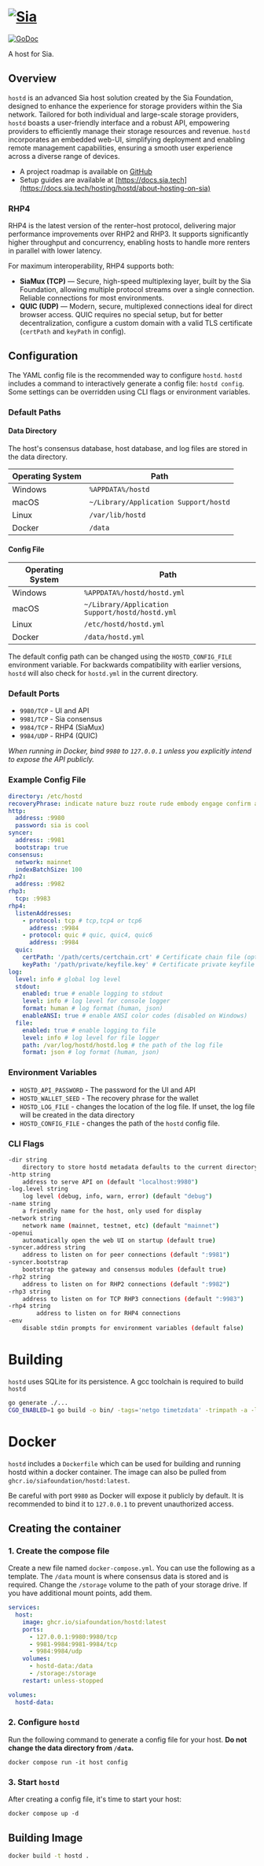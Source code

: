 # [![Sia](https://sia.tech/assets/banners/sia-banner-expanded-hostd.png)](http://sia.tech)

[![GoDoc](https://godoc.org/go.sia.tech/hostd?status.svg)](https://godoc.org/go.sia.tech/hostd)

A host for Sia.

## Overview

`hostd` is an advanced Sia host solution created by the Sia Foundation, designed
to enhance the experience for storage providers within the Sia network. Tailored
for both individual and large-scale storage providers, `hostd` boasts a
user-friendly interface and a robust API, empowering providers to efficiently
manage their storage resources and revenue. `hostd` incorporates an embedded
web-UI, simplifying deployment and enabling remote management capabilities,
ensuring a smooth user experience across a diverse range of devices.

- A project roadmap is available on [GitHub](https://github.com/orgs/SiaFoundation/projects/3)
- Setup guides are available at [https://docs.sia.tech](https://docs.sia.tech/hosting/hostd/about-hosting-on-sia)

### RHP4

RHP4 is the latest version of the renter–host protocol, delivering major performance improvements over RHP2 and RHP3. It supports 
significantly higher throughput and concurrency, enabling hosts to handle more renters in parallel with lower latency. 

For maximum interoperability, RHP4 supports both:
- **SiaMux (TCP)** — Secure, high-speed multiplexing layer, built by the Sia Foundation, allowing multiple protocol streams over a single connection. Reliable connections for most environments.
- **QUIC (UDP)** — Modern, secure, multiplexed connections ideal for direct browser access. QUIC requires no special setup, but for better decentralization, configure a custom domain with a valid TLS certificate (`certPath` and `keyPath` in config).

## Configuration

The YAML config file is the recommended way to configure `hostd`. `hostd` includes a command to interactively generate a config file: `hostd config`. Some settings can be overridden using CLI flags or environment variables. 

### Default Paths

#### Data Directory

The host's consensus database, host database, and log files are stored in the data directory.

Operating System | Path
---|---
Windows | `%APPDATA%/hostd`
macOS | `~/Library/Application Support/hostd`
Linux | `/var/lib/hostd`
Docker | `/data`

#### Config File

Operating System | Path
---|---
Windows | `%APPDATA%/hostd/hostd.yml`
macOS | `~/Library/Application Support/hostd/hostd.yml`
Linux | `/etc/hostd/hostd.yml`
Docker | `/data/hostd.yml`

The default config path can be changed using the `HOSTD_CONFIG_FILE` environment variable. For backwards compatibility with earlier versions, `hostd` will also check for `hostd.yml` in the current directory.

### Default Ports

+ `9980/TCP` - UI and API
+ `9981/TCP` - Sia consensus
+ `9984/TCP` - RHP4 (SiaMux)
+ `9984/UDP` - RHP4 (QUIC)

*When running in Docker, bind `9980` to `127.0.0.1` unless you explicitly intend to expose the API publicly.*

### Example Config File

```yaml
directory: /etc/hostd
recoveryPhrase: indicate nature buzz route rude embody engage confirm aspect potato weapon bid
http:
  address: :9980
  password: sia is cool
syncer:
  address: :9981
  bootstrap: true
consensus:
  network: mainnet
  indexBatchSize: 100
rhp2:
  address: :9982
rhp3:
  tcp: :9983
rhp4:
  listenAddresses:
    - protocol: tcp # tcp,tcp4 or tcp6
      address: :9984
    - protocol: quic # quic, quic4, quic6
      address: :9984
  quic:
    certPath: '/path/certs/certchain.crt' # Certificate chain file (optional)
    keyPath: '/path/private/keyfile.key' # Certificate private keyfile (optional)
log:
  level: info # global log level
  stdout:
    enabled: true # enable logging to stdout
    level: info # log level for console logger
    format: human # log format (human, json)
    enableANSI: true # enable ANSI color codes (disabled on Windows)
  file:
    enabled: true # enable logging to file
    level: info # log level for file logger
    path: /var/log/hostd/hostd.log # the path of the log file
    format: json # log format (human, json)
```

### Environment Variables
+ `HOSTD_API_PASSWORD` - The password for the UI and API
+ `HOSTD_WALLET_SEED` - The recovery phrase for the wallet
+ `HOSTD_LOG_FILE` - changes the location of the log file. If unset, the log file will be created in the data directory
+ `HOSTD_CONFIG_FILE` - changes the path of the `hostd` config file.

### CLI Flags
```sh
-dir string
	directory to store hostd metadata defaults to the current directory
-http string
	address to serve API on (default "localhost:9980")
-log.level string
	log level (debug, info, warn, error) (default "debug")
-name string
	a friendly name for the host, only used for display
-network string
	network name (mainnet, testnet, etc) (default "mainnet")
-openui
	automatically open the web UI on startup (default true)
-syncer.address string
	address to listen on for peer connections (default ":9981")
-syncer.bootstrap
	bootstrap the gateway and consensus modules (default true)
-rhp2 string
	address to listen on for RHP2 connections (default ":9982")
-rhp3 string
	address to listen on for TCP RHP3 connections (default ":9983")
-rhp4 string
        address to listen on for RHP4 connections
-env
	disable stdin prompts for environment variables (default false)
```

# Building

`hostd` uses SQLite for its persistence. A gcc toolchain is required to build `hostd`

```sh
go generate ./...
CGO_ENABLED=1 go build -o bin/ -tags='netgo timetzdata' -trimpath -a -ldflags '-s -w'  ./cmd/hostd
```

# Docker

`hostd` includes a `Dockerfile` which can be used for building and running
hostd within a docker container. The image can also be pulled from `ghcr.io/siafoundation/hostd:latest`.

Be careful with port `9980` as Docker will expose it publicly by default. It is
recommended to bind it to `127.0.0.1` to prevent unauthorized access.

## Creating the container

### 1. Create the compose file 

Create a new file named `docker-compose.yml`. You can use the following as a template. The `/data` mount is where consensus data is stored and is required. Change the `/storage` volume to the path of your storage drive. If you have additional mount points, add them.

```yml
services:
  host:
    image: ghcr.io/siafoundation/hostd:latest
    ports:
      - 127.0.0.1:9980:9980/tcp
      - 9981-9984:9981-9984/tcp
      - 9984:9984/udp
    volumes:
      - hostd-data:/data
      - /storage:/storage
    restart: unless-stopped

volumes:
  hostd-data:
```

### 2. Configure `hostd`

Run the following command to generate a config file for your host. **Do not change the data directory from `/data`.**
```
docker compose run -it host config
```

### 3. Start `hostd`

After creating a config file, it's time to start your host:
```
docker compose up -d
```

## Building Image

```sh
docker build -t hostd .
```
